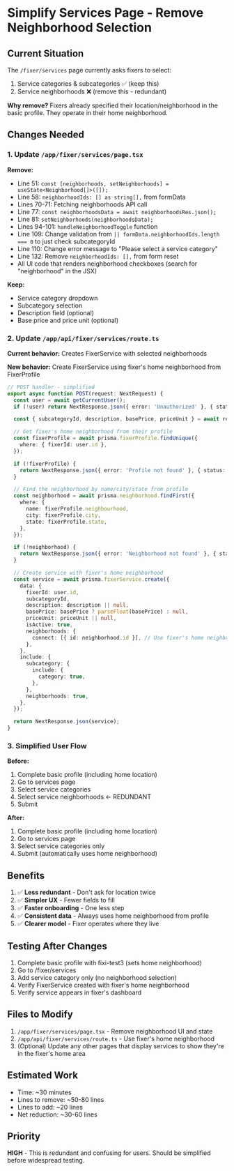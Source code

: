 # Simplify Services Page - Remove Neighborhood Selection

## Current Situation
The `/fixer/services` page currently asks fixers to select:
1. Service categories & subcategories ✅ (keep this)
2. Service neighborhoods ❌ (remove this - redundant)

**Why remove?** Fixers already specified their location/neighborhood in the basic profile. They operate in their home neighborhood.

## Changes Needed

### 1. Update `/app/fixer/services/page.tsx`

**Remove:**
- Line 51: `const [neighborhoods, setNeighborhoods] = useState<Neighborhood[]>([]);`
- Line 58: `neighborhoodIds: [] as string[],` from formData
- Lines 70-71: Fetching neighborhoods API call
- Line 77: `const neighborhoodsData = await neighborhoodsRes.json();`
- Line 81: `setNeighborhoods(neighborhoodsData);`
- Lines 94-101: `handleNeighborhoodToggle` function
- Line 109: Change validation from `|| formData.neighborhoodIds.length === 0` to just check subcategoryId
- Line 110: Change error message to "Please select a service category"
- Line 132: Remove `neighborhoodIds: [],` from form reset
- All UI code that renders neighborhood checkboxes (search for "neighborhood" in the JSX)

**Keep:**
- Service category dropdown
- Subcategory selection
- Description field (optional)
- Base price and price unit (optional)

### 2. Update `/app/api/fixer/services/route.ts`

**Current behavior:** Creates FixerService with selected neighborhoods

**New behavior:** Create FixerService using fixer's home neighborhood from FixerProfile

```typescript
// POST handler - simplified
export async function POST(request: NextRequest) {
  const user = await getCurrentUser();
  if (!user) return NextResponse.json({ error: 'Unauthorized' }, { status: 401 });

  const { subcategoryId, description, basePrice, priceUnit } = await request.json();

  // Get fixer's home neighborhood from their profile
  const fixerProfile = await prisma.fixerProfile.findUnique({
    where: { fixerId: user.id },
  });

  if (!fixerProfile) {
    return NextResponse.json({ error: 'Profile not found' }, { status: 404 });
  }

  // Find the neighborhood by name/city/state from profile
  const neighborhood = await prisma.neighborhood.findFirst({
    where: {
      name: fixerProfile.neighbourhood,
      city: fixerProfile.city,
      state: fixerProfile.state,
    },
  });

  if (!neighborhood) {
    return NextResponse.json({ error: 'Neighborhood not found' }, { status: 404 });
  }

  // Create service with fixer's home neighborhood
  const service = await prisma.fixerService.create({
    data: {
      fixerId: user.id,
      subcategoryId,
      description: description || null,
      basePrice: basePrice ? parseFloat(basePrice) : null,
      priceUnit: priceUnit || null,
      isActive: true,
      neighborhoods: {
        connect: [{ id: neighborhood.id }], // Use fixer's home neighborhood
      },
    },
    include: {
      subcategory: {
        include: {
          category: true,
        },
      },
      neighborhoods: true,
    },
  });

  return NextResponse.json(service);
}
```

### 3. Simplified User Flow

**Before:**
1. Complete basic profile (including home location)
2. Go to services page
3. Select service categories
4. Select service neighborhoods ← REDUNDANT
5. Submit

**After:**
1. Complete basic profile (including home location)
2. Go to services page
3. Select service categories only
4. Submit (automatically uses home neighborhood)

## Benefits

1. ✅ **Less redundant** - Don't ask for location twice
2. ✅ **Simpler UX** - Fewer fields to fill
3. ✅ **Faster onboarding** - One less step
4. ✅ **Consistent data** - Always uses home neighborhood from profile
5. ✅ **Clearer model** - Fixer operates where they live

## Testing After Changes

1. Complete basic profile with fixi-test3 (sets home neighborhood)
2. Go to /fixer/services
3. Add service category only (no neighborhood selection)
4. Verify FixerService created with fixer's home neighborhood
5. Verify service appears in fixer's dashboard

## Files to Modify

1. `/app/fixer/services/page.tsx` - Remove neighborhood UI and state
2. `/app/api/fixer/services/route.ts` - Use fixer's home neighborhood
3. (Optional) Update any other pages that display services to show they're in the fixer's home area

## Estimated Work

- Time: ~30 minutes
- Lines to remove: ~50-80 lines
- Lines to add: ~20 lines
- Net reduction: ~30-60 lines

## Priority

**HIGH** - This is redundant and confusing for users. Should be simplified before widespread testing.
